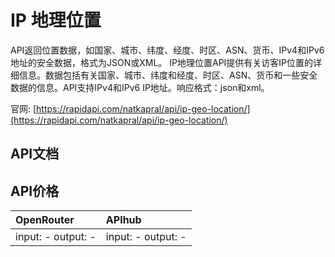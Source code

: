 # IP 地理位置

API返回位置数据，如国家、城市、纬度、经度、时区、ASN、货币、IPv4和IPv6地址的安全数据，格式为JSON或XML。 IP地理位置API提供有关访客IP位置的详细信息。数据包括有关国家、城市、纬度和经度、时区、ASN、货币和一些安全数据的信息。API支持IPv4和IPv6 IP地址。响应格式：json和xml。

官网: [https://rapidapi.com/natkapral/api/ip-geo-location/](https://rapidapi.com/natkapral/api/ip-geo-location/)

## API文档



## API价格

| OpenRouter | APIhub |
|:---|:---|
| input: - output: - | input: - output: - |
